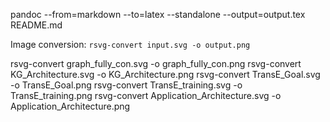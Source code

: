 pandoc --from=markdown --to=latex --standalone --output=output.tex README.md

Image conversion: 
`rsvg-convert input.svg -o output.png`


rsvg-convert graph_fully_con.svg -o graph_fully_con.png
rsvg-convert KG_Architecture.svg -o KG_Architecture.png
rsvg-convert TransE_Goal.svg -o TransE_Goal.png
rsvg-convert TransE_training.svg -o TransE_training.png
rsvg-convert Application_Architecture.svg -o Application_Architecture.png
